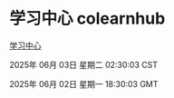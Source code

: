 # 学习中心 colearnhub
[学习中心](http://219.139.198.8:56308/colearnhub/)

2025年 06月 03日 星期二 02:30:03 CST

2025年 06月 02日 星期一 18:30:03 GMT

